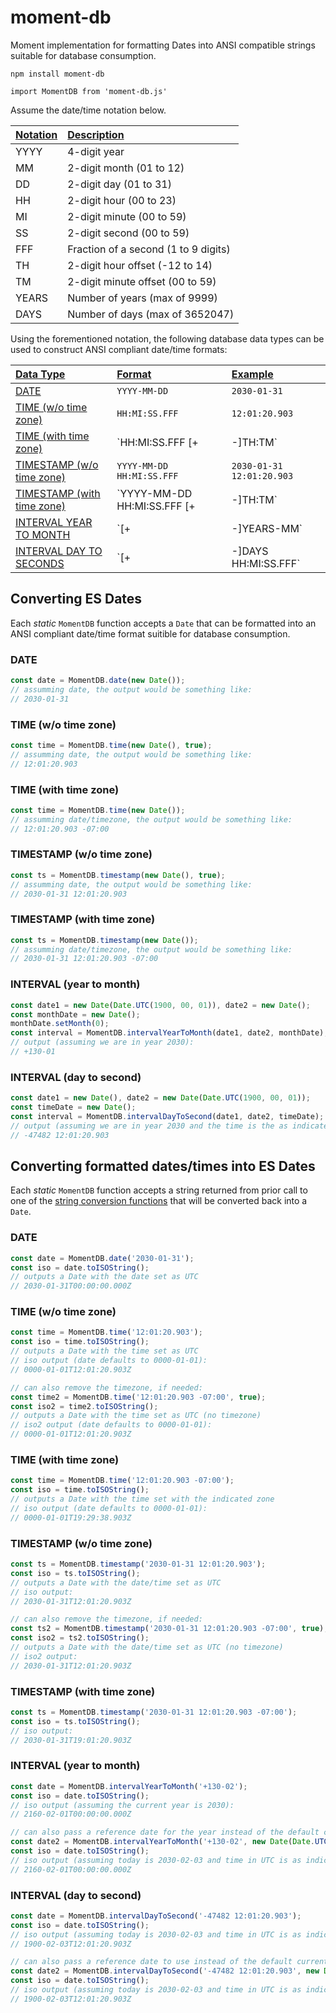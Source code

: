 # moment-db
Moment implementation for formatting Dates into ANSI compatible strings suitable for database consumption.

`npm install moment-db`

`import MomentDB from 'moment-db.js'`

Assume the date/time notation below.

| <u>Notation</u>           | <u>Description</u>
| :---                      | :---
| YYYY                      | 4-digit year
| MM                        | 2-digit month (01 to 12)
| DD                        | 2-digit day (01 to 31)
| HH                        | 2-digit hour (00 to 23)
| MI                        | 2-digit minute (00 to 59)
| SS                        | 2-digit second (00 to 59)
| FFF                       | Fraction of a second (1 to 9 digits)
| TH                        | 2-digit hour offset (-12 to 14)
| TM                        | 2-digit minute offset (00 to 59)
| YEARS                     | Number of years (max of 9999)
| DAYS                      | Number of days (max of 3652047)

Using the forementioned notation, the following database data types can be used to construct ANSI compliant date/time formats:

| <u>Data Type</u>                                  | <u>Format</u>                           | <u>Example</u>
| :---                                              | :---                                    | :---
| [DATE](#date)                                     | `YYYY-MM-DD`                            | `2030-01-31`
| [TIME (w/o time zone)](#time)                     | `HH:MI:SS.FFF`                          | `12:01:20.903`
| [TIME (with time zone)](#timezone)                | `HH:MI:SS.FFF [+|-]TH:TM`               | `12:01:20.903 -07:00`
| [TIMESTAMP (w/o time zone)](#timestamp)           | `YYYY-MM-DD HH:MI:SS.FFF`               | `2030-01-31 12:01:20.903`
| [TIMESTAMP (with time zone)](#timestampzone)      | `YYYY-MM-DD HH:MI:SS.FFF [+|-]TH:TM`    | `2030-01-31 12:01:20.903 -07:00`
| [INTERVAL YEAR TO MONTH](#intervalyeartomonth)    | `[+|-]YEARS-MM`                         | `+130-01`
| [INTERVAL DAY TO SECONDS](#intervaldaytosecond)   | `[+|-]DAYS HH:MI:SS.FFF`                | `-47482 12:01:20.903`

## Converting ES Dates<sub id="datetostring"></sub>

Each _static_ `MomentDB` function accepts a `Date` that can be formatted into an ANSI compliant date/time format suitible for database consumption.

### DATE<sub id="date"></sub>
```js
const date = MomentDB.date(new Date());
// assumming date, the output would be something like:
// 2030-01-31
```

### TIME (w/o time zone)<sub id="time"></sub>
```js
const time = MomentDB.time(new Date(), true);
// assumming date, the output would be something like:
// 12:01:20.903
```

### TIME (with time zone)<sub id="timezone"></sub>
```js
const time = MomentDB.time(new Date());
// assumming date/timezone, the output would be something like:
// 12:01:20.903 -07:00
```

### TIMESTAMP (w/o time zone)<sub id="timestamp"></sub>
```js
const ts = MomentDB.timestamp(new Date(), true);
// assumming date, the output would be something like:
// 2030-01-31 12:01:20.903
```

### TIMESTAMP (with time zone)<sub id="timestampzone"></sub>
```js
const ts = MomentDB.timestamp(new Date());
// assumming date/timezone, the output would be something like:
// 2030-01-31 12:01:20.903 -07:00
```

### INTERVAL (year to month)<sub id="intervalyeartomonth"></sub>
```js
const date1 = new Date(Date.UTC(1900, 00, 01)), date2 = new Date();
const monthDate = new Date();
monthDate.setMonth(0);
const interval = MomentDB.intervalYearToMonth(date1, date2, monthDate);
// output (assuming we are in year 2030):
// +130-01
```

### INTERVAL (day to second)<sub id="intervaldaytosecond"></sub>
```js
const date1 = new Date(), date2 = new Date(Date.UTC(1900, 00, 01));
const timeDate = new Date();
const interval = MomentDB.intervalDayToSecond(date1, date2, timeDate);
// output (assuming we are in year 2030 and the time is the as indicated in timeDate):
// -47482 12:01:20.903
```

## Converting formatted dates/times into ES Dates<sub id="stringtodate"></sub>

Each _static_ `MomentDB` function accepts a string returned from prior call to one of the [string conversion functions](#datetostring) that will be converted back into a `Date`.

### DATE<sub id="date2"></sub>
```js
const date = MomentDB.date('2030-01-31');
const iso = date.toISOString();
// outputs a Date with the date set as UTC
// 2030-01-31T00:00:00.000Z
```

### TIME (w/o time zone)<sub id="time2"></sub>
```js
const time = MomentDB.time('12:01:20.903');
const iso = time.toISOString();
// outputs a Date with the time set as UTC
// iso output (date defaults to 0000-01-01):
// 0000-01-01T12:01:20.903Z

// can also remove the timezone, if needed:
const time2 = MomentDB.time('12:01:20.903 -07:00', true);
const iso2 = time2.toISOString();
// outputs a Date with the time set as UTC (no timezone)
// iso2 output (date defaults to 0000-01-01):
// 0000-01-01T12:01:20.903Z
```

### TIME (with time zone)<sub id="timezone2"></sub>
```js
const time = MomentDB.time('12:01:20.903 -07:00');
const iso = time.toISOString();
// outputs a Date with the time set with the indicated zone
// iso output (date defaults to 0000-01-01):
// 0000-01-01T19:29:38.903Z
```

### TIMESTAMP (w/o time zone)<sub id="timestamp2"></sub>
```js
const ts = MomentDB.timestamp('2030-01-31 12:01:20.903');
const iso = ts.toISOString();
// outputs a Date with the date/time set as UTC
// iso output:
// 2030-01-31T12:01:20.903Z

// can also remove the timezone, if needed:
const ts2 = MomentDB.timestamp('2030-01-31 12:01:20.903 -07:00', true);
const iso2 = ts2.toISOString();
// outputs a Date with the date/time set as UTC (no timezone)
// iso2 output:
// 2030-01-31T12:01:20.903Z
```

### TIMESTAMP (with time zone)<sub id="timestampzone2"></sub>
```js
const ts = MomentDB.timestamp('2030-01-31 12:01:20.903 -07:00');
const iso = ts.toISOString();
// iso output:
// 2030-01-31T19:01:20.903Z
```

### INTERVAL (year to month)<sub id="intervalyeartomonth2"></sub>
```js
const date = MomentDB.intervalYearToMonth('+130-02');
const iso = date.toISOString();
// iso output (assuming the current year is 2030):
// 2160-02-01T00:00:00.000Z

// can also pass a reference date for the year instead of the default current date
const date2 = MomentDB.intervalYearToMonth('+130-02', new Date(Date.UTC(2030)));
const iso = date.toISOString();
// iso output (assuming today is 2030-02-03 and time in UTC is as indicated):
// 2160-02-01T00:00:00.000Z
```

### INTERVAL (day to second)<sub id="intervaldaytosecond2"></sub>
```js
const date = MomentDB.intervalDayToSecond('-47482 12:01:20.903');
const iso = date.toISOString();
// iso output (assuming today is 2030-02-03 and time in UTC is as indicated):
// 1900-02-03T12:01:20.903Z

// can also pass a reference date to use instead of the default current date
const date2 = MomentDB.intervalDayToSecond('-47482 12:01:20.903', new Date(Date.UTC(2030, 1, 3)));
const iso = date.toISOString();
// iso output (assuming today is 2030-02-03 and time in UTC is as indicated):
// 1900-02-03T12:01:20.903Z
```